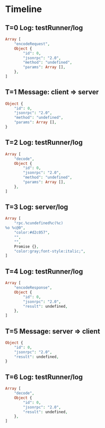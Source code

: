 # Timeline

## T=0 Log: testRunner/log

```php
Array [
    "encodeRequest",
    Object {
        "id": 0,
        "jsonrpc": "2.0",
        "method": "undefined",
        "params": Array [],
    },
]
```

## T=1 Message: client => server

```php
Object {
    "id": 0,
    "jsonrpc": "2.0",
    "method": "undefined",
    "params": Array [],
}
```

## T=2 Log: testRunner/log

```php
Array [
    "decode",
    Object {
        "id": 0,
        "jsonrpc": "2.0",
        "method": "undefined",
        "params": Array [],
    },
]
```

## T=3 Log: server/log

```php
Array [
    "rpc.%cundefined%c(%c)
%o %c@0",
    "color:#d2c057",
    "",
    "",
    Promise {},
    "color:gray;font-style:italic;",
]
```

## T=4 Log: testRunner/log

```php
Array [
    "encodeResponse",
    Object {
        "id": 0,
        "jsonrpc": "2.0",
        "result": undefined,
    },
]
```

## T=5 Message: server => client

```php
Object {
    "id": 0,
    "jsonrpc": "2.0",
    "result": undefined,
}
```

## T=6 Log: testRunner/log

```php
Array [
    "decode",
    Object {
        "id": 0,
        "jsonrpc": "2.0",
        "result": undefined,
    },
]
```

